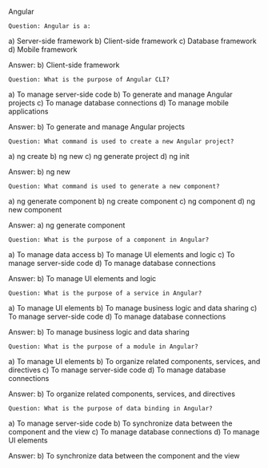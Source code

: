 Angular

`Question: Angular is a:`

a) Server-side framework
b) Client-side framework
c) Database framework
d) Mobile framework

Answer: b) Client-side framework

`Question: What is the purpose of Angular CLI?`

a) To manage server-side code
b) To generate and manage Angular projects
c) To manage database connections
d) To manage mobile applications

Answer: b) To generate and manage Angular projects

`Question: What command is used to create a new Angular project?`

a) ng create
b) ng new
c) ng generate project
d) ng init

Answer: b) ng new

`Question: What command is used to generate a new component?`

a) ng generate component
b) ng create component
c) ng component
d) ng new component

Answer: a) ng generate component

`Question: What is the purpose of a component in Angular?`

a) To manage data access
b) To manage UI elements and logic
c) To manage server-side code
d) To manage database connections

Answer: b) To manage UI elements and logic

`Question: What is the purpose of a service in Angular?`

a) To manage UI elements
b) To manage business logic and data sharing
c) To manage server-side code
d) To manage database connections

Answer: b) To manage business logic and data sharing

`Question: What is the purpose of a module in Angular?`

a) To manage UI elements
b) To organize related components, services, and directives
c) To manage server-side code
d) To manage database connections

Answer: b) To organize related components, services, and directives

`Question: What is the purpose of data binding in Angular?`

a) To manage server-side code
b) To synchronize data between the component and the view
c) To manage database connections
d) To manage UI elements

Answer: b) To synchronize data between the component and the view
